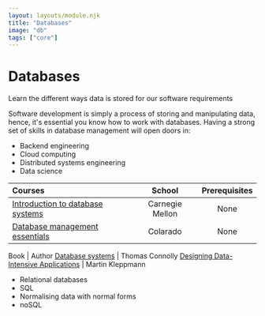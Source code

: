 ```yaml
---
layout: layouts/module.njk
title: "Databases"
image: "db"
tags: ["core"]
---
```


<!-- Start Heading -->

# Databases

Learn the different ways data is stored for our software requirements

<!-- End Heading -->

<!-- Start Rationale -->

Software development is simply a process of storing and manipulating data, hence, it's essential you know how to work with databases. Having a strong set of skills in database management will open doors in:

- Backend engineering
- Cloud computing
- Distributed systems engineering
- Data science
<!-- End Rationale -->

<!-- Start Resources -->

| Courses                                                                                                      |     School      | Prerequisites |
| :----------------------------------------------------------------------------------------------------------- | :-------------: | :-----------: |
| [Introduction to database systems](https://www.youtube.com/playlist?list=PLSE8ODhjZXjbohkNBWQs_otTrBTrjyohi) | Carnegie Mellon |     None      |
| [Database management essentials](https://www.coursera.org/learn/database-management)                         |    Colarado     |     None      |

<!-- End Resources -->

<!-- Start RecommendedBooks -->

Book | Author
[Database systems](https://www.amazon.co.uk/Database-Systems-Practical-Implementation-Management/dp/0132943263) | Thomas Connolly
[Designing Data-Intensive Applications](https://www.amazon.co.uk/dp/1449373321) | Martin Kleppmann

<!-- End RecommendedBooks -->

<!-- Start Checklist -->

- Relational databases
- SQL
- Normalising data with normal forms
- noSQL
<!-- End Checklist -->
